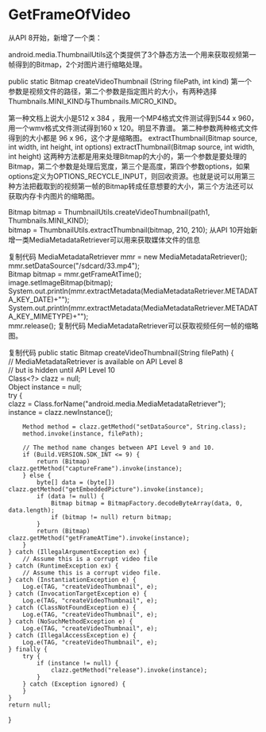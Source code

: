 # GetFrameOfVideo
从API 8开始，新增了一个类：

android.media.ThumbnailUtils这个类提供了3个静态方法一个用来获取视频第一帧得到的Bitmap，2个对图片进行缩略处理。

public static Bitmap createVideoThumbnail (String filePath, int kind)
第一个参数是视频文件的路径，第二个参数是指定图片的大小，有两种选择Thumbnails.MINI_KIND与Thumbnails.MICRO_KIND。

第一种文档上说大小是512 x 384 ，我用一个MP4格式文件测试得到544 x 960，用一个wmv格式文件测试得到160 x 120。明显不靠谱。
第二种参数两种格式文件得到的大小都是 96 x 96，这个才是缩略图。
extractThumbnail(Bitmap source, int width, int height, int options)
extractThumbnail(Bitmap source, int width, int height)
这两种方法都是用来处理Bitmap的大小的，第一个参数是要处理的Bitmap，第二个参数是处理后宽度，第三个是高度，第四个参数options，如果options定义为OPTIONS_RECYCLE_INPUT，则回收资源。也就是说可以用第三种方法把截取到的视频第一帧的Bitmap转成任意想要的大小，第三个方法还可以获取内存卡内图片的缩略图。

Bitmap bitmap = ThumbnailUtils.createVideoThumbnail(path1, Thumbnails.MINI_KIND);  
bitmap = ThumbnailUtils.extractThumbnail(bitmap, 210, 210);
从API 10开始新增一类MediaMetadataRetriever可以用来获取媒体文件的信息

复制代码
MediaMetadataRetriever mmr = new MediaMetadataRetriever();  
mmr.setDataSource("/sdcard/33.mp4");  
Bitmap bitmap = mmr.getFrameAtTime();  
image.setImageBitmap(bitmap);  
System.out.println(mmr.extractMetadata(MediaMetadataRetriever.METADATA_KEY_DATE)+"");  
System.out.println(mmr.extractMetadata(MediaMetadataRetriever.METADATA_KEY_MIMETYPE)+"");  
mmr.release();
复制代码
MediaMetadataRetriever可以获取视频任何一帧的缩略图。

 

复制代码
public static Bitmap createVideoThumbnail(String filePath) {  
    // MediaMetadataRetriever is available on API Level 8  
    // but is hidden until API Level 10  
    Class<?> clazz = null;  
    Object instance = null;  
    try {  
        clazz = Class.forName("android.media.MediaMetadataRetriever");  
        instance = clazz.newInstance();  
  
        Method method = clazz.getMethod("setDataSource", String.class);  
        method.invoke(instance, filePath);  
  
        // The method name changes between API Level 9 and 10.  
        if (Build.VERSION.SDK_INT <= 9) {  
            return (Bitmap) clazz.getMethod("captureFrame").invoke(instance);  
        } else {  
            byte[] data = (byte[]) clazz.getMethod("getEmbeddedPicture").invoke(instance);  
            if (data != null) {  
                Bitmap bitmap = BitmapFactory.decodeByteArray(data, 0, data.length);  
                if (bitmap != null) return bitmap;  
            }  
            return (Bitmap) clazz.getMethod("getFrameAtTime").invoke(instance);  
        }  
    } catch (IllegalArgumentException ex) {  
        // Assume this is a corrupt video file  
    } catch (RuntimeException ex) {  
        // Assume this is a corrupt video file.  
    } catch (InstantiationException e) {  
        Log.e(TAG, "createVideoThumbnail", e);  
    } catch (InvocationTargetException e) {  
        Log.e(TAG, "createVideoThumbnail", e);  
    } catch (ClassNotFoundException e) {  
        Log.e(TAG, "createVideoThumbnail", e);  
    } catch (NoSuchMethodException e) {  
        Log.e(TAG, "createVideoThumbnail", e);  
    } catch (IllegalAccessException e) {  
        Log.e(TAG, "createVideoThumbnail", e);  
    } finally {  
        try {  
            if (instance != null) {  
                clazz.getMethod("release").invoke(instance);  
            }  
        } catch (Exception ignored) {  
        }  
    }  
    return null;  
}
